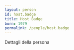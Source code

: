 ```yaml
---
layout: person
id: host.badge
title: Host Badge
born: 1979
permalink: /people/host.badge
---
```


Dettagli della persona 